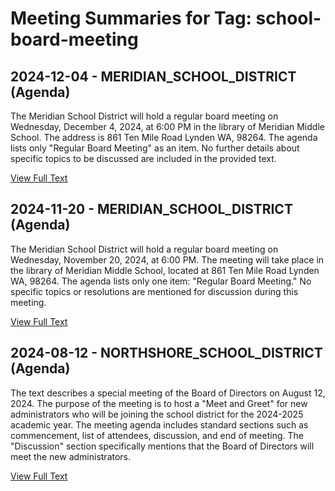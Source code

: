 # Meeting Summaries for Tag: school-board-meeting

## 2024-12-04 - MERIDIAN_SCHOOL_DISTRICT (Agenda)

The Meridian School District will hold a regular board meeting on Wednesday, December 4, 2024, at 6:00 PM in the library of Meridian Middle School. The address is 861 Ten Mile Road Lynden WA, 98264.  The agenda lists only "Regular Board Meeting" as an item.  No further details about specific topics to be discussed are included in the provided text.

[View Full Text](https://raw.githubusercontent.com/VoronoiPerspectives/WashingtonStateSchoolBoardExplorer/refs/heads/main/data/countries/usa/states/wa/counties/whatcom/school_boards/meridian_school_district/2024/2024-12-04-agenda.txt)

## 2024-11-20 - MERIDIAN_SCHOOL_DISTRICT (Agenda)

The Meridian School District will hold a regular board meeting on Wednesday, November 20, 2024, at 6:00 PM. The meeting will take place in the library of Meridian Middle School, located at 861 Ten Mile Road Lynden WA, 98264.  The agenda lists only one item: "Regular Board Meeting." No specific topics or resolutions are mentioned for discussion during this meeting.

[View Full Text](https://raw.githubusercontent.com/VoronoiPerspectives/WashingtonStateSchoolBoardExplorer/refs/heads/main/data/countries/usa/states/wa/counties/whatcom/school_boards/meridian_school_district/2024/2024-11-20-agenda.txt)

## 2024-08-12 - NORTHSHORE_SCHOOL_DISTRICT (Agenda)

The text describes a special meeting of the Board of Directors on August 12, 2024.  The purpose of the meeting is to host a "Meet and Greet" for new administrators who will be joining the school district for the 2024-2025 academic year.  The meeting agenda includes standard sections such as commencement, list of attendees, discussion, and end of meeting. The "Discussion" section specifically mentions that the Board of Directors will meet the new administrators.

[View Full Text](https://raw.githubusercontent.com/VoronoiPerspectives/WashingtonStateSchoolBoardExplorer/refs/heads/main/data/countries/usa/states/wa/counties/king/school_boards/northshore_school_district/2024/2024-08-12-agenda.txt)

